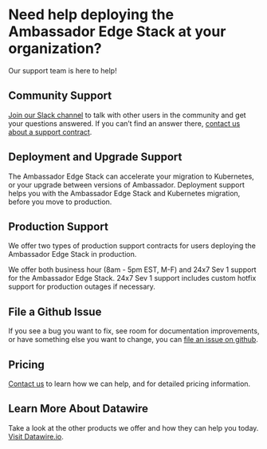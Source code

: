 # Need help deploying the Ambassador Edge Stack at your organization?
Our support team is here to help!

## Community Support
[Join our Slack channel](http://d6e.co/slack) to talk with other users in the community and get your questions answered. If you can’t find an answer there, [contact us about a support contract](https://www.getambassador.io/contact).

## Deployment and Upgrade Support
The Ambassador Edge Stack can accelerate your migration to Kubernetes, or your upgrade between versions of Ambassador. Deployment support helps you with the Ambassador Edge Stack and Kubernetes migration, before you move to production.

## Production Support
We offer two types of production support contracts for users deploying the Ambassador Edge Stack in production.

We offer both business hour (8am - 5pm EST, M-F) and 24x7 Sev 1 support for the Ambassador Edge Stack. 24x7 Sev 1 support includes custom hotfix support for production outages if necessary.

## File a Github Issue

If you see a bug you want to fix, see room for documentation improvements, or have something else you want to change, you can [file an issue on github](https://github.com/datawire/ambassador/issues/new).

## Pricing

[Contact us](https://www.getambassador.io/contact) to learn how we can help, and for detailed pricing information.

## Learn More About Datawire

Take a look at the other products we offer and how they can help you today. [Visit Datawire.io](https://www.datawire.io).
